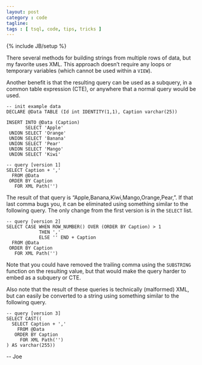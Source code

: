 ```yaml
---
layout: post
category : code
tagline: 
tags : [ tsql, code, tips, tricks ]
---
```

{% include JB/setup %}

There several methods for building strings from multiple rows of data, but my favorite uses XML. This approach doesn’t require any loops or temporary variables (which cannot be used within a `VIEW`).

Another benefit is that the resulting query can be used as a subquery, in a common table expression (CTE), or anywhere that a normal query would be used.

~~~
-- init example data
DECLARE @Data TABLE (Id int IDENTITY(1,1), Caption varchar(25))
 
INSERT INTO @Data (Caption)
       SELECT 'Apple'
 UNION SELECT 'Orange'
 UNION SELECT 'Banana'
 UNION SELECT 'Pear'
 UNION SELECT 'Mango'
 UNION SELECT 'Kiwi'

-- query [version 1]
SELECT Caption + ','
  FROM @Data
 ORDER BY Caption
   FOR XML Path('')
~~~

The result of that query is “Apple,Banana,Kiwi,Mango,Orange,Pear,”. If that last comma bugs you, it can be eliminated using something similar to the following query. The only change from the first version is in the `SELECT` list.

~~~
-- query [version 2]
SELECT CASE WHEN ROW_NUMBER() OVER (ORDER BY Caption) > 1
            THEN ','
            ELSE '' END + Caption
  FROM @Data
 ORDER BY Caption
   FOR XML Path('')
~~~

Note that you could have removed the trailing comma using the `SUBSTRING` function on the resulting value, but that would make the query harder to embed as a subquery or CTE.

Also note that the result of these queries is technically (malformed) XML, but can easily be converted to a string using something similar to the following query.

~~~
-- query [version 3]
SELECT CAST((
  SELECT Caption + ','
    FROM @Data
   ORDER BY Caption
     FOR XML Path('')
) AS varchar(255))
~~~

-- Joe